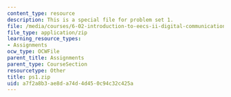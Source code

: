 ```yaml
---
content_type: resource
description: This is a special file for problem set 1.
file: /media/courses/6-02-introduction-to-eecs-ii-digital-communication-systems-fall-2012/a7f2a8b3ae8da74d4d450c94c32c425a_ps1.zip
file_type: application/zip
learning_resource_types:
- Assignments
ocw_type: OCWFile
parent_title: Assignments
parent_type: CourseSection
resourcetype: Other
title: ps1.zip
uid: a7f2a8b3-ae8d-a74d-4d45-0c94c32c425a
---
```

